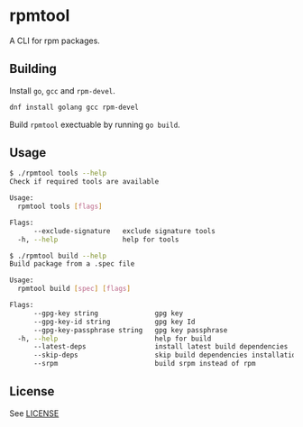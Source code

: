 # rpmtool

A CLI for rpm packages.

## Building

Install `go`, `gcc` and `rpm-devel`.

```sh
dnf install golang gcc rpm-devel
```

Build `rpmtool` exectuable by running `go build`.

## Usage

```sh
$ ./rpmtool tools --help
Check if required tools are available

Usage:
  rpmtool tools [flags]

Flags:
      --exclude-signature   exclude signature tools
  -h, --help                help for tools
```

```sh
$ ./rpmtool build --help
Build package from a .spec file

Usage:
  rpmtool build [spec] [flags]

Flags:
      --gpg-key string              gpg key
      --gpg-key-id string           gpg key Id
      --gpg-key-passphrase string   gpg key passphrase
  -h, --help                        help for build
      --latest-deps                 install latest build dependencies
      --skip-deps                   skip build dependencies installation
      --srpm                        build srpm instead of rpm
```

## License

See [LICENSE](LICENSE)
